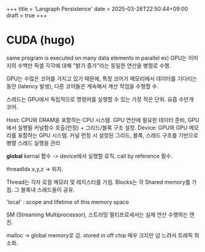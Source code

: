 +++
title = 'Langraph Persistence'
date = 2025-03-26T22:50:44+09:00
draft = true
+++

# CUDA (hugo)

same program is executed on many data elements in parallel
ex) GPU는 이미지의 수백만 픽셀 각각에 대해 "밝기 증가"라는 동일한 연산을 병렬로 수행.

 
GPU는 수많은 코어를 가지고 있기 때문에, 특정 코어가 메모리에서 데이터를 기다리는 동안 (latency 발생), 다른 코어들은 계속해서 계산 작업을 수행할 수.

스레드는 GPU에서 독립적으로 명령어를 실행할 수 있는 가장 작은 단위.
요즘 수만개 코어.

Host: CPU와 DRAM을 포함하는 CPU 시스템. GPU 연산에 필요한 데이터 준비, GPU에서 실행될 커널함수 호출(런칭) + 그리드/블록 구조 설정.
Device: GPU와 GPU 메모리를 포함하는 GPU 시스템. 커널 런칭 시 설정된 그리드, 블록, 스레드 구조를 기반으로 병렬 스레드 실행을 관리

__global__ kernal 함수 -> device에서 실행할 로직.
call by reference 필수.

threadIdx x,y,z -> 위치.


Thread는 각자 로컬 메모리 및 레지스터를 가짐.
Blocks는 각 Shared memory를 가짐. 그 블록내 스레드들이 공유.

'local' : scope and lifetime of this memory space

SM (Streaming Multiprocessor), 스트리밍 멀티프로세서는 실제 연산 수행하는 엔진.


malloc -> global memory로 감. stored in off chip 
매우 크지만 넘 느려서 트래픽 최소화.



